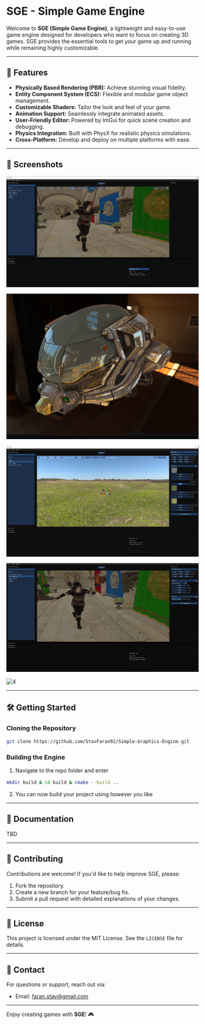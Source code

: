 # SGE - Simple Game Engine

Welcome to **SGE (Simple Game Engine)**, a lightweight and easy-to-use game engine designed for developers who want to focus on creating 3D games. SGE provides the essential tools to get your game up and running while remaining highly customizable.

---

## 🚀 Features

- **Physically Based Rendering (PBR):** Achieve stunning visual fidelity.
- **Entity Component System (ECS):** Flexible and modular game object management.
- **Customizable Shaders:** Tailor the look and feel of your game.
- **Animation Support:** Seamlessly integrate animated assets.
- **User-Friendly Editor:** Powered by ImGui for quick scene creation and debugging.
- **Physics Integration:** Built with PhysX for realistic physics simulations.
- **Cross-Platform:** Develop and deploy on multiple platforms with ease.

---

## 📸 Screenshots

![1](Images/img1.PNG)

![2](Images/img2.PNG)

![2](Images/img3.PNG)

![3](Images/vid1.gif)

![4](Images/vid2.gif)

---

## 🛠️ Getting Started

### Cloning the Repository

```bash
git clone https://github.com/StavFaran92/Simple-Graphics-Engine.git
```

### Building the Engine

1. Navigate to the repo folder and enter 

```bash
mkdir build & cd build & cmake --build ..
```

2. You can now build your project using however you like

---

## 📖 Documentation

TBD

---

## 🤝 Contributing

Contributions are welcome! If you'd like to help improve SGE, please:

1. Fork the repository.
2. Create a new branch for your feature/bug fix.
3. Submit a pull request with detailed explanations of your changes.

---

## 📄 License

This project is licensed under the MIT License. See the `LICENSE` file for details.

---

## 💬 Contact

For questions or support, reach out via:
- Email: faran.stav@gmail.com
---

Enjoy creating games with **SGE**! 🎮
